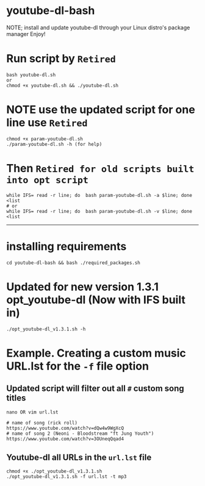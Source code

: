 # youtube-dl-bash
NOTE; install and update youtube-dl through your Linux distro's package manager
Enjoy!

# Run script by `Retired`
	bash youtube-dl.sh
	or
	chmod +x youtube-dl.sh && ./youtube-dl.sh

# NOTE use the updated script for one line use `Retired`
	chmod +x param-youtube-dl.sh
	./param-youtube-dl.sh -h (for help)

# Then `Retired for old scripts built into opt script`
	while IFS= read -r line; do  bash param-youtube-dl.sh -a $line; done <list
	# or
	while IFS= read -r line; do  bash param-youtube-dl.sh -v $line; done <list

---

# installing requirements
`cd youtube-dl-bash && bash ./required_packages.sh`

# Updated for new version 1.3.1 opt_youtube-dl (Now with IFS built in)
	./opt_youtube-dl_v1.3.1.sh -h

# Example. Creating a custom music URL.lst for the `-f` file option

## Updated script will filter out all `#` custom song titles
```
nano OR vim url.lst

# name of song (rick roll)
https://www.youtube.com/watch?v=dQw4w9WgXcQ
# name of song 2 (Neoni - Bloodstream "ft Jung Youth")
https://www.youtube.com/watch?v=3OUneqQqad4
```

## Youtube-dl all URLs in the `url.lst` file
```
chmod +x ./opt_youtube-dl_v1.3.1.sh
./opt_youtube-dl_v1.3.1.sh -f url.lst -t mp3
```
